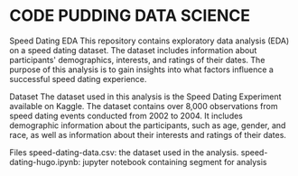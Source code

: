 # CODE PUDDING DATA SCIENCE 

Speed Dating EDA
This repository contains exploratory data analysis (EDA) on a speed dating dataset. The dataset includes information about participants' demographics, interests, and ratings of their dates. The purpose of this analysis is to gain insights into what factors influence a successful speed dating experience.

Dataset
The dataset used in this analysis is the Speed Dating Experiment available on Kaggle. The dataset contains over 8,000 observations from speed dating events conducted from 2002 to 2004. It includes demographic information about the participants, such as age, gender, and race, as well as information about their interests and ratings of their dates.

Files
speed-dating-data.csv: the dataset used in the analysis.
speed-dating-hugo.ipynb: jupyter notebook containing segment for analysis 
